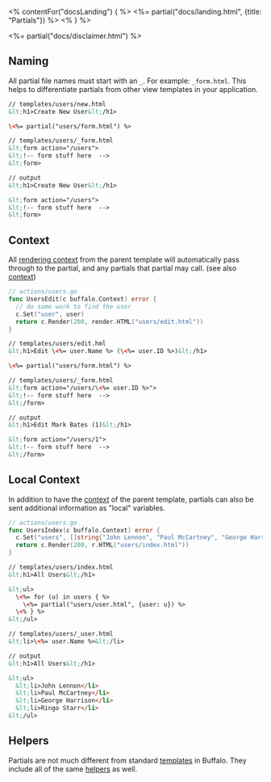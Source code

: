 <% contentFor("docsLanding") { %>
  <%= partial("docs/landing.html", {title: "Partials"}) %>
<% } %>

<%= partial("docs/disclaimer.html") %>

## Naming

All partial file names must start with an `_`. For example: `_form.html`. This helps to differentiate partials from other view templates in your application.

```html
// templates/users/new.html
&lt;h1>Create New User&lt;/h1>

\<%= partial("users/form.html") %>
```

```html
// templates/users/_form.html
&lt;form action="/users">
&lt;!-- form stuff here  -->
&lt;form>
```

```html
// output
&lt;h1>Create New User&lt;/h1>

&lt;form action="/users">
&lt;!-- form stuff here  -->
&lt;form>
```


## Context

All [rendering context](/docs/rendering) from the parent template will automatically pass through to the partial, and any partials that partial may call. (see also [context](/docs/context))


```go
// actions/users.go
func UsersEdit(c buffalo.Context) error {
  // do some work to find the user
  c.Set("user", user)
  return c.Render(200, render.HTML("users/edit.html"))
}
```

```html
// templates/users/edit.hml
&lt;h1>Edit \<%= user.Name %> (\<%= user.ID %>)&lt;/h1>

\<%= partial("users/form.html") %>
```

```html
// templates/users/_form.html
&lt;form action="/users/\<%= user.ID %>">
&lt;!-- form stuff here  -->
&lt;/form>
```

```html
// output
&lt;h1>Edit Mark Bates (1)&lt;/h1>

&lt;form action="/users/1">
&lt;!-- form stuff here  -->
&lt;/form>
```


## Local Context

In addition to have the [context](/docs/context) of the parent template, partials can also be sent additional information as "local" variables.

```go
// actions/users.go
func UsersIndex(c buffalo.Context) error {
  c.Set("users", []string{"John Lennon", "Paul McCartney", "George Harrison", "Ringo Starr"})
  return c.Render(200, r.HTML("users/index.html"))
}
```

```html
// templates/users/index.html
&lt;h1>All Users&lt;/h1>

&lt;ul>
  \<%= for (u) in users { %>
    \<%= partial("users/user.html", {user: u}) %>
  \<% } %>
&lt;/ul>
```

```html
// templates/users/_user.html
&lt;li>\<%= user.Name %>&lt;/li>
```

```html
// output
&lt;h1>All Users&lt;/h1>

&lt;ul>
  &lt;li>John Lennon</li>
  &lt;li>Paul McCartney</li>
  &lt;li>George Harrison</li>
  &lt;li>Ringo Starr</li>
&lt;/ul>
```

## Helpers

Partials are not much different from standard [templates](/docs/templating) in Buffalo. They include all of the same [helpers](/docs/helpers) as well.
